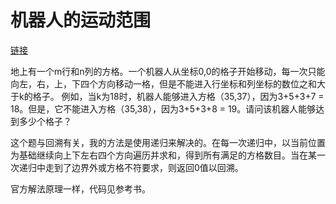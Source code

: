 # 机器人的运动范围

[链接](https://www.nowcoder.com/practice/6e5207314b5241fb83f2329e89fdecc8?tpId=13&tqId=11219&rp=1&ru=%2Fta%2Fcoding-interviews&qru=%2Fta%2Fcoding-interviews%2Fquestion-ranking&tab=answerKey)

地上有一个m行和n列的方格。一个机器人从坐标0,0的格子开始移动，每一次只能向左，右，上，下四个方向移动一格，但是不能进入行坐标和列坐标的数位之和大于k的格子。 例如，当k为18时，机器人能够进入方格（35,37），因为3+5+3+7 = 18。但是，它不能进入方格（35,38），因为3+5+3+8 = 19。请问该机器人能够达到多少个格子？



这个题与回溯有关，我的方法是使用递归来解决的。在每一次递归中，以当前位置为基础继续向上下左右四个方向遍历并求和，得到所有满足的方格数目。当在某一次递归中走到了边界外或方格不符要求，则返回0值以回溯。



官方解法原理一样，代码见参考书。